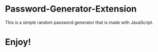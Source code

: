 # Password-Generator-Extension

This is a simple random password generator that is made with JavaScript.



# Enjoy!
